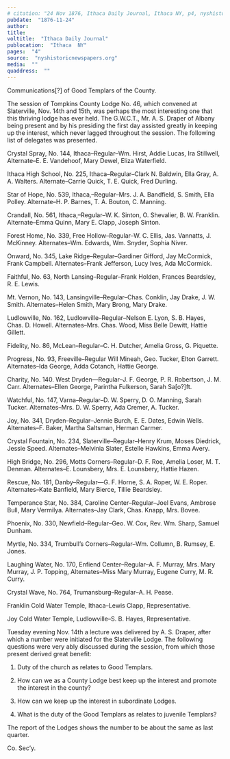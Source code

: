 ```yaml
---
# citation: "24 Nov 1876, Ithaca Daily Journal, Ithaca NY, p4, nyshistoricnewspapers.org."
pubdate:  "1876-11-24"
author: 
title: 
voltitle:  "Ithaca Daily Journal"
publocation:  "Ithaca  NY"
pages:  "4"
source:  "nyshistoricnewspapers.org"
media:  ""
quaddress:  ""
---
```

Communications[?] of Good Templars of the County.

The session of Tompkins County Lodge No. 46, which convened at Slaterville, Nov. 14th and 15th, was perhaps the most interesting one that this thriving lodge has ever held. The G.W.C.T., Mr. A. S. Draper of Albany being present and by his presiding the first day assisted greatly in keeping up the interest, which never lagged throughout the session. The following list of delegates was presented.

Crystal Spray, No. 144, Ithaca–Regular–Wm. Hirst, Addie Lucas, Ira Stillwell, Alternate–E. E. Vandehoof, Mary Dewel, Eliza Waterfield.

Ithaca High School, No. 225, Ithaca–Regular–Clark N. Baldwin, Ella Gray, A. A. Walters. Alternate–Carrie Quick, T. E. Quick, Fred Durling. 

Star of Hope, No. 539, Ithaca,–Regular–Mrs. J. A. Bandfield, S. Smith, Ella Polley. Alternate–H. P. Barnes, T. A. Bouton, C. Manning.

Crandall, No. 561, Ithaca,–Regular–W. K. Sinton, O. Shevalier, B. W. Franklin. Alternate–Emma Quinn, Mary E. Clapp, Joseph Sinton.

Forest Home, No. 339, Free Hollow–Regular–W. C. Ellis, Jas. Vannatts, J. McKinney. Alternates–Wm. Edwards, Wm. Snyder, Sophia Niver.

Onward, No. 345, Lake Ridge–Regular–Gardiner Gifford, Jay McCormick, Frank Campbell. Alternates–Frank Jefferson, Lucy Ives, Ada McCormick.

Faithful, No. 63, North Lansing–Regular–Frank Holden, Frances Beardsley, R. E. Lewis.

Mt. Vernon, No. 143, Lansingville–Regular–Chas. Conklin, Jay Drake, J. W. Smith. Alternates–Helen Smith, Mary Brong, Mary Drake.

Ludlowville, No. 162, Ludlowville–Regular–Nelson E. Lyon, S. B. Hayes, Chas. D. Howell. Alternates–Mrs. Chas. Wood, Miss Belle Dewitt, Hattie Gillett.

Fidelity, No. 86, McLean–Regular–C. H. Dutcher, Amelia Gross, G. Piquette.

Progress, No. 93, Freeville–Regular Will Mineah, Geo. Tucker, Elton Garrett. Alternates–Ida George, Adda Cotanch, Hattie George.

Charity, No. 140. West Dryden—Regular–J. F. George, P. R. Robertson, J. M. Carr. Alternates–Ellen George, Parintha Fulkerson, Sarah Sa[o?]ft.

Watchful, No. 147, Varna–Regular–D. W. Sperry, D. O. Manning, Sarah Tucker. Alternates–Mrs. D. W. Sperry, Ada Cremer, A. Tucker.

Joy, No. 341, Dryden–Regular–Jennie Burch, E. E. Dates, Edwin Wells. Alternates–F. Baker, Martha Saltsman, Herman Carmer.

Crystal Fountain, No. 234, Slaterville–Regular–Henry Krum, Moses Diedrick, Jessie Speed. Alternates–Melvinia Slater, Estelle Hawkins, Emma Avery.

High Bridge, No. 296, Motts Corners–Regular–D. F. Roe, Amelia Loser, M. T. Denman. Alternates–E. Lounsbery, Mrs. E. Lounsbery, Hattie Hazen.

Rescue, No. 181, Danby–Regular—G. F. Horne, S. A. Roper, W. E. Roper. Alternates–Kate Banfield, Mary Bierce, Tillie Beardsley.

Temperance Star, No. 384, Caroline Center–Regular–Joel Evans, Ambrose Bull, Mary Vermilya. Alternates–Jay Clark, Chas. Knapp, Mrs. Bovee.

Phoenix, No. 330, Newfield–Regular–Geo. W. Cox, Rev. Wm. Sharp, Samuel Dunham.

Myrtle, No. 334, Trumbull’s Corners–Regular–Wm. Collumn, B. Rumsey, E. Jones.

Laughing Water, No. 170, Enfiend Center–Regular–A. F. Murray, Mrs. Mary Murray, J. P. Topping, Alternates–Miss Mary Murray, Eugene Curry, M. R. Curry.

Crystal Wave, No. 764, Trumansburg–Regular–A. H. Pease.

Franklin Cold Water Temple, Ithaca–Lewis Clapp, Representative.

Joy Cold Water Temple, Ludlowville–S. B. Hayes, Representative.

Tuesday evening Nov. 14th a lecture was delivered by A. S. Draper, after which a number were initiated for the Slaterville Lodge. The following questions were very ably discussed during the session, from which those present derived great benefit:

1. Duty of the church as relates to Good Templars.

2. How can we as a County Lodge best keep up the interest and promote the interest in the county?

3. How can we keep up the interest in subordinate Lodges.

4. What is the duty of the Good Templars as relates to juvenile Templars?

The report of the Lodges shows the number to be about the same as last quarter.

Co. Sec’y.









